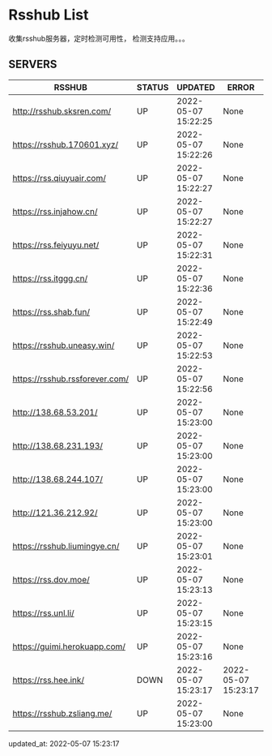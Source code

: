 # Rsshub List

收集rsshub服务器，定时检测可用性， 检测支持应用。。。


## SERVERS

|  RSSHUB   | STATUS  | UPDATED  | ERROR  | TWITTER |  
|  ----  | ----  | ----  | ----  | ---- |  
| http://rsshub.sksren.com/ | UP | 2022-05-07 15:22:25 | None |OK|  
| https://rsshub.170601.xyz/ | UP | 2022-05-07 15:22:26 | None |OK|  
| https://rss.qiuyuair.com/ | UP | 2022-05-07 15:22:27 | None ||  
| https://rss.injahow.cn/ | UP | 2022-05-07 15:22:27 | None ||  
| https://rss.feiyuyu.net/ | UP | 2022-05-07 15:22:31 | None ||  
| https://rss.itggg.cn/ | UP | 2022-05-07 15:22:36 | None ||  
| https://rss.shab.fun/ | UP | 2022-05-07 15:22:49 | None |OK|  
| https://rsshub.uneasy.win/ | UP | 2022-05-07 15:22:53 | None |OK|  
| https://rsshub.rssforever.com/ | UP | 2022-05-07 15:22:56 | None |OK|  
| http://138.68.53.201/ | UP | 2022-05-07 15:23:00 | None ||  
| http://138.68.231.193/ | UP | 2022-05-07 15:23:00 | None ||  
| http://138.68.244.107/ | UP | 2022-05-07 15:23:00 | None ||  
| http://121.36.212.92/ | UP | 2022-05-07 15:23:00 | None ||  
| https://rsshub.liumingye.cn/ | UP | 2022-05-07 15:23:01 | None ||  
| https://rss.dov.moe/ | UP | 2022-05-07 15:23:13 | None |OK|  
| https://rss.unl.li/ | UP | 2022-05-07 15:23:15 | None ||  
| https://guimi.herokuapp.com/ | UP | 2022-05-07 15:23:16 | None ||  
| https://rss.hee.ink/ | DOWN | 2022-05-07 15:23:17 | 2022-05-07 15:23:17 |  
| https://rsshub.zsliang.me/ | UP | 2022-05-07 15:23:00 | None |OK|  
  

updated_at: 2022-05-07 15:23:17  
